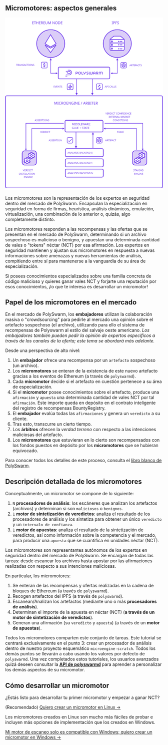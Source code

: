 ## Micromotores: aspectos generales

![Arquitectura de los micromotores](/public-src/images/microengine-architecture.svg)

Los micromotores son la representación de los expertos en seguridad dentro del mercado de PolySwarm. Encapsulan la especialización en seguridad en forma de firmas, heurística, análisis dinámicos, emulación, virtualización, una combinación de lo anterior o, quizás, algo completamente distinto.

Los micromotores responden a las recompensas y las ofertas que se presentan en el mercado de PolySwarm, determinando si un archivo sospechoso es malicioso o benigno, y apuestan una determinada cantidad de vales o "tokens" néctar (NCT) por esa afirmación. Los expertos en seguridad mantienen y ajustan sus micromotores en respuesta a nuevas informaciones sobre amenazas y nuevas herramientas de análisis, compitiendo entre sí para mantenerse a la vanguardia de su área de especialización.

Si posees conocimientos especializados sobre una familia concreta de código malicioso y quieres ganar vales NCT y forjarte una reputación por esos conocimientos, ¡lo que te interesa es desarrollar un micromotor!

## Papel de los micromotores en el mercado

En el mercado de PolySwarm, los **embajadores** utilizan la colaboración masiva o "crowdsourcing" para pedirle al mercado una opinión sobre el artefacto sospechoso (el archivo), utilizando para ello el sistema de recompensas de Polyswarm al estilo del salvaje oeste americano. *Los embajadores también pueden pedir la opinión de expertos específicos a través de los canales de la oferta; este tema se abordará más adelante.*

Desde una perspectiva de alto nivel:

1. Un **embajador** ofrece una recompensa por un `artefacto` sospechoso (un archivo).
2. Los **micromotores** se enteran de la existencia de este nuevo artefacto gracias a los eventos de Ethereum (a través de `polyswarmd`).
3. Cada **micromotor** decide si el artefacto en cuestión pertenece a su área de especialización.
4. Si el **micromotor** posee conocimientos sobre el artefacto, produce una `afirmación` y `apuesta` una determinada cantidad de vales NCT por tal `afirmación`. Este importe queda en depósito en el contrato inteligente del registro de recompensas BountyRegistry.
5. El **embajador** evalúa todas las `afirmaciones` y genera un `veredicto` a su cliente.
6. Tras esto, transcurre un cierto tiempo.
7. Los **árbitros** ofrecen la *verdad terreno* con respecto a las intenciones maliciosas del artefacto.
8. Los **micromotores** que estuvieran en lo cierto son recompensados con los fondos puestos en depósito por los **micromotores** que se hubieran equivocado.

Para conocer todos los detalles de este proceso, consulta el [libro blanco de PolySwarm](https://polyswarm.io/polyswarm-whitepaper.pdf).

## Descripción detallada de los micromotores

Conceptualmente, un micromotor se compone de lo siguiente:

1. `N` **procesadores de análisis**: los escáneres que analizan los artefactos (archivos) y determinan si son `maliciosos` o `benignos`.
2. `1` **motor de sintetización de veredictos**: analiza el resultado de los procesadores de análisis y los sintetiza para obtener un único `veredicto` y un `intervalo de confianza`.
3. `1` **motor de apuestas**: analiza el resultado de la sintetización de veredictos, así como información sobre la competencia y el mercado, para producir una `apuesta` que se cuantifica en unidades néctar (NCT).

Los micromotores son representantes autónomos de los expertos en seguridad dentro del mercado de PolySwarm. Se encargan de todas las tareas: desde escanear los archivos hasta apostar por las afirmaciones realizadas con respecto a sus intenciones maliciosas.

En particular, los micromotores:

1. Se enteran de las recompensas y ofertas realizadas en la cadena de bloques de Ethereum (a través de `polyswarmd`).
2. Recogen artefactos del IPFS (a través de `polyswarmd`).
3. Escanean/Analizan los artefactos (mediante uno o más **procesadores de análisis**).
4. Determinan el importe de la apuesta en néctar (NCT) (**a través de un motor de sintetización de veredictos**).
5. Generan una afirmación (su `veredicto` y `apuesta`) (a través de un **motor de apuestas**).

Todos los micromotores comparten este conjunto de tareas. Este tutorial se centrará exclusivamente en el punto 3: crear un procesador de análisis dentro de nuestro proyecto esquemático `microengine-scratch`. Todos los demás puntos se llevarán a cabo usando los valores por defecto de `polyswarmd`. Una vez completados estos tutoriales, los usuarios avanzados quizá deseen consultar la [**API de polyswarmd**](/polyswarmd-api/) para aprender a personalizar los demás aspectos de su micromotor.

## Cómo desarrollar un micromotor

¿Estás listo para desarrollar tu primer micromotor y empezar a ganar NCT?

(Recomendado) [Quiero crear un micromotor en Linux →](/development-environment-linux/)

Los micromotores creados en Linux son mucho más fáciles de probar e incluyen más opciones de implementación que los creados en Windows.

[Mi motor de escaneo solo es compatible con Windows; quiero crear un micromotor en Windows →](/development-environment-windows/)